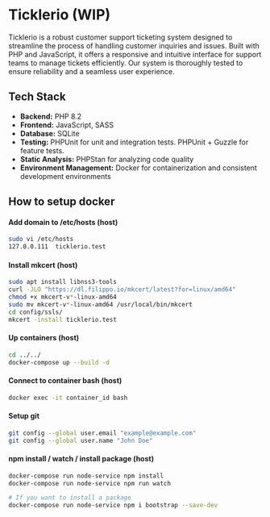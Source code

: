 # Ticklerio (WIP)

Ticklerio is a robust customer support ticketing system designed to streamline the process of handling customer inquiries and issues. Built with PHP and JavaScript, it offers a responsive and intuitive interface for support teams to manage tickets efficiently. Our system is thoroughly tested to ensure reliability and a seamless user experience.

## Tech Stack

- **Backend:** PHP 8.2
- **Frontend:** JavaScript, SASS
- **Database:** SQLite
- **Testing:** PHPUnit for unit and integration tests. PHPUnit + Guzzle for feature tests.
- **Static Analysis:** PHPStan for analyzing code quality
- **Environment Management:** Docker for containerization and consistent development environments

## How to setup docker

#### Add domain to /etc/hosts (host)

```bash
sudo vi /etc/hosts
127.0.0.111  ticklerio.test
```

#### Install mkcert (host)

```bash
sudo apt install libnss3-tools
curl -JLO "https://dl.filippo.io/mkcert/latest?for=linux/amd64"
chmod +x mkcert-v*-linux-amd64
sudo mv mkcert-v*-linux-amd64 /usr/local/bin/mkcert
cd config/ssls/
mkcert -install ticklerio.test
```

#### Up containers (host)

```bash
cd ../../
docker-compose up --build -d
```

#### Connect to container bash (host)

```bash
docker exec -it container_id bash
```

#### Setup git

```bash
git config --global user.email "example@example.com"
git config --global user.name "John Doe"
```

#### npm install / watch / install package (host)

```bash
docker-compose run node-service npm install
docker-compose run node-service npm run watch

# If you want to install a package
docker-compose run node-service npm i bootstrap --save-dev
```
